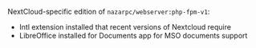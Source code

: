 NextCloud-specific edition of `nazarpc/webserver:php-fpm-v1`:
* Intl extension installed that recent versions of Nextcloud require
* LibreOffice installed for Documents app for MSO documents support
